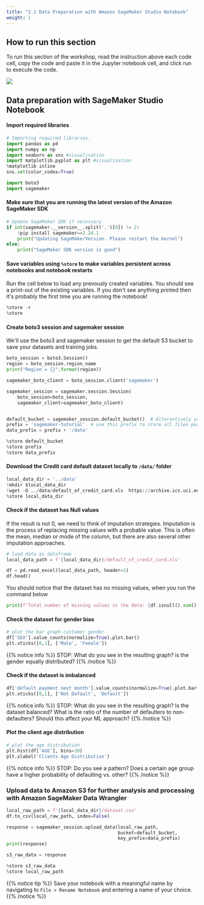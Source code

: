 ```yaml
---
title: "2.1 Data Preparation with Amazon SageMaker Studio Notebook"
weight: 1
---
```


## How to run this section
To run this section of the workshop, read the instruction above each code cell, copy the code and paste it in the Jupyter notebook cell, and click run to execute the code.

![](/images/dataprep/instructions.png)


## Data preparation with SageMaker Studio Notebook

#### Import required libraries
```python
# Importing required libraries.
import pandas as pd
import numpy as np
import seaborn as sns #visualisation
import matplotlib.pyplot as plt #visualisation
%matplotlib inline
sns.set(color_codes=True)

import boto3
import sagemaker
```
#### Make sure that you are running the latest version of the Amazon SageMaker SDK

```python
# Update SageMaker SDK if necessary
if int(sagemaker.__version__.split('.')[0]) != 2:
    !pip install sagemaker==2.24.1
    print("Updating SageMakerVersion. Please restart the kernel")
else:
    print("SageMaker SDK version is good")
```

#### Save variables using `%store` to make variables persistent across notebooks and notebook restarts
Run the cell below to load any prevously created variables. You should see a print-out of the existing variables. If you don't see anything printed then it's probably the first time you are running the notebook!

```python
%store -r
%store
```
#### Create boto3 session and sagemaker session
We'll use the boto3 and sagemaker session to get the default S3 bucket to save your datasets and training jobs.

```python
boto_session = boto3.Session()
region = boto_session.region_name
print("Region = {}".format(region))

sagemaker_boto_client = boto_session.client('sagemaker')

sagemaker_session = sagemaker.session.Session(
    boto_session=boto_session,
    sagemaker_client=sagemaker_boto_client)


default_bucket = sagemaker_session.default_bucket()  # Alterantively you can use our custom bucket here.
prefix = 'sagemaker-tutorial'  # use this prefix to store all files pertaining to this workshop.
data_prefix = prefix + '/data'

%store default_bucket
%store prefix
%store data_prefix
```
#### Download the Credit card default dataset locally to `/data/` folder
```python
local_data_dir = '../data'
!mkdir $local_data_dir
!wget -O ../data/default_of_credit_card.xls  https://archive.ics.uci.edu/ml/machine-learning-databases/00350/default%20of%20credit%20card%20clients.xls
%store local_data_dir
```

#### Check if the dataset has Null values
If the result is not 0, we need to think of imputation strategies. Imputation is the process of replacing missing values with a probable value. This is often the mean, median or mode of the column, but there are also several other imputation approaches.

```python
# load data as dataframe
local_data_path = f'{local_data_dir}/default_of_credit_card.xls'

df = pd.read_excel(local_data_path, header=1)
df.head()
```

You should notice that the dataset has no missing values, when you run the command below
```python
print(f'Total number of missing values in the data: {df.isnull().sum().sum()}')
```

#### Check the dataset for gender bias

```python
# plot the bar graph customer gender
df['SEX'].value_counts(normalize=True).plot.bar()
plt.xticks([0,1], ['Male', 'Female'])
```

{{% notice info %}}
STOP: What do you see in the resulting graph? is the gender equally distributed?
{{% /notice %}}

#### Check if the dataset is imbalanced

```python
df['default payment next month'].value_counts(normalize=True).plot.bar()
plt.xticks([0,1], ['Not Default', 'Default'])
```
{{% notice info %}}
STOP: What do you see in the resulting graph? Is the dataset balanced? What is the ratio of the number of defaulters to non-defaulters? Should this affect your ML approach?
{{% /notice %}}

#### Plot the client age distribution
```python
# plot the age distribution
plt.hist(df['AGE'], bins=30)
plt.xlabel('Clients Age Distribution')
```
{{% notice info %}}
STOP: Do you see a pattern? Does a certain age group have a higher probability of defaulting vs. other?
{{% /notice %}}


### Upload data to Amazon S3 for further analysis and processing with Amazon SageMaker Data Wrangler


```python
local_raw_path = f'{local_data_dir}/dataset.csv'
df.to_csv(local_raw_path, index=False)

response = sagemaker_session.upload_data(local_raw_path,
                                         bucket=default_bucket,
                                         key_prefix=data_prefix)
print(response)

s3_raw_data = response

%store s3_raw_data
%store local_raw_path
```

{{% notice tip %}}
Save your notebook with a meaningful name by navigating to `File > Rename Notebook` and entering a name of your choice.
{{% /notice %}}
